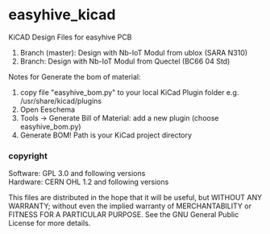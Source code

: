 # easyhive_kicad
KiCAD Design Files for easyhive PCB

1. Branch (master): Design with Nb-IoT Modul from ublox (SARA N310)
2. Branch: Design with Nb-IoT Modul from Quectel (BC66 04 Std)

Notes for Generate the bom of material:
1. copy file "easyhive_bom.py" to your local KiCad Plugin folder
e.g. /usr/share/kicad/plugins
2. Open Eeschema
3. Tools -> Generate Bill of Material: add a new plugin (choose easyhive_bom.py)
4. Generate BOM! Path is your KiCad project directory


### copyright
Software: GPL 3.0 and following versions   
Hardware: CERN OHL 1.2 and following versions   
   
This files are distributed in the hope that it will be useful,
but WITHOUT ANY WARRANTY; without even the implied warranty of
MERCHANTABILITY or FITNESS FOR A PARTICULAR PURPOSE.
See the GNU General Public License for more details.

